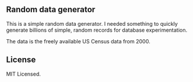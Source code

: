 ## Random data generator
This is a simple random data generator.  I needed something to quickly generate billions of simple, random records for database experimentation.

The data is the freely available US Census data from 2000.  

## License
MIT Licensed.
